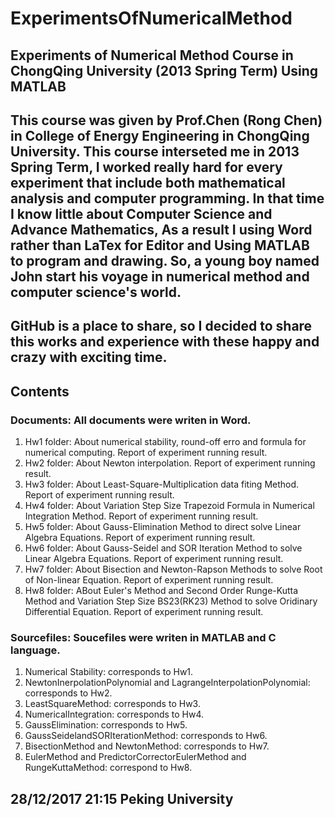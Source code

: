 # ExperimentsOfNumericalMethod
## Experiments of Numerical Method Course in ChongQing University (2013 Spring Term) Using MATLAB
## This course was given by Prof.Chen (Rong Chen) in College of Energy Engineering in ChongQing University. This course interseted me in 2013 Spring Term, I worked really hard for every experiment that include both mathematical analysis  and computer programming. In that time I know little about Computer Science and Advance Mathematics, As a result I using Word rather than LaTex for Editor and Using MATLAB to program and drawing. So, a young boy named John start his voyage in numerical method and computer science's world.
## GitHub is a place to share, so I decided to share this works and experience with these happy and crazy with exciting time.

## Contents
### Documents: All documents were writen in Word.
1. Hw1 folder: About numerical stability, round-off erro and formula for numerical computing. Report of experiment running result.
2. Hw2 folder: About Newton interpolation. Report of experiment running result.
3. Hw3 folder: About Least-Square-Multiplication data fiting Method. Report of experiment running result. 
4. Hw4 folder: About Variation Step Size Trapezoid Formula in  Numerical Integration Method. Report of experiment running result.
5. Hw5 folder: About Gauss-Elimination Method to direct solve Linear Algebra Equations. Report of experiment running result.
6. Hw6 folder: About Gauss-Seidel and SOR Iteration Method to solve Linear Algebra Equations. Report of experiment running result. 
7. Hw7 folder: About Bisection and Newton-Rapson Methods to solve Root of Non-linear Equation. Report of experiment running result.
8. Hw8 folder: ABout Euler's Method and Second Order Runge-Kutta Method and Variation Step Size BS23(RK23) Method to solve Oridinary Differential Equation. Report of experiment running result.

### Sourcefiles: Soucefiles were writen in MATLAB and C language.
1. Numerical Stability: corresponds to Hw1.
2. NewtonInerpolationPolynomial and LagrangeInterpolationPolynomial: corresponds to Hw2.
3. LeastSquareMethod: corresponds to Hw3.
4. NumericalIntegration: corresponds to Hw4.
5. GaussElimination: corresponds to Hw5.
6. GaussSeidelandSORIterationMethod: corresponds to Hw6.
7. BisectionMethod and NewtonMethod: corresponds to Hw7. 
8. EulerMethod and PredictorCorrectorEulerMethod and RungeKuttaMethod: correspond to Hw8.

## 28/12/2017 21:15 Peking University
